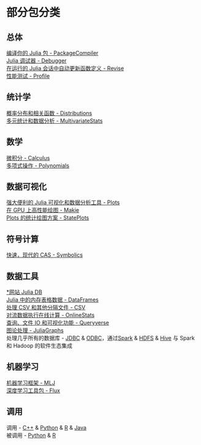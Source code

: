 # 部分包分类
## 总体
[编译你的 Julia 包 - PackageCompiler](https://github.com/JuliaLang/PackageCompiler.jl)\
[Julia 调试器 - Debugger](https://github.com/JuliaDebug/Debugger.jl)\
[在运行的 Julia 会话中自动更新函数定义 - Revise](../../packages/revise.md)\
[性能测试 - Profile](https://docs.juliacn.com/latest/manual/profile/)

## 统计学
[概率分布和相关函数 - Distributions](https://github.com/JuliaStats/Distributions.jl)\
[多元统计和数据分析 - MultivariateStats](https://github.com/JuliaStats/MultivariateStats.jl)
    
## 数学
[微积分 - Calculus](https://github.com/JuliaMath/Calculus.jl)\
[多项式操作 - Polynomials](https://github.com/JuliaMath/Polynomials.jl)
    
## 数据可视化
[强大便利的 Julia 可视化和数据分析工具 - Plots](../../packages/plots.md)\
[在 GPU 上高性能绘图 - Makie](../../packages/makie.md)\
[Plots 的统计绘图方案 - StatePlots](https://github.com/JuliaPlots/StatsPlots.jl)

## 符号计算
[快速，现代的 CAS - Symbolics](https://github.com/JuliaSymbolics/Symbolics.jl)

## 数据工具
[*网站 Julia DB](https://juliadb.org/)\
[Julia 中的内存表格数据 - DataFrames](../../packages/dataframes.md)\
[处理 CSV 和其他分隔文件 - CSV](../../packages/csv.md)\
[对流数据执行在线计算 - OnlineStats](https://github.com/joshday/OnlineStats.jl)\
[查询、文件 IO 和可视化功能 - Queryverse](https://www.queryverse.org/)\
[图论处理 - JuliaGraphs](https://juliagraphs.github.io/)\
处理几乎所有的数据库 - [JDBC](https://github.com/JuliaDatabases/JDBC.jl) & [ODBC](https://github.com/JuliaDatabases/ODBC.jl)，通过[Spark](https://github.com/dfdx/Spark.jl) & [HDFS](https://github.com/JuliaParallel/HDFS.jl) & [Hive](https://github.com/JuliaDatabases/Hive.jl) 与 Spark 和 Hadoop 的软件生态集成

## 机器学习
[机器学习框架 - MLJ](https://github.com/alan-turing-institute/MLJ.jl)\
[深度学习工具包 - Flux](https://github.com/FluxML/Flux.jl)

## 调用
调用 - [C++](https://github.com/Keno/Cxx.jl) & [Python](https://github.com/JuliaPy/PyCall.jl) & [R](https://github.com/JuliaInterop/RCall.jl) & [Java](https://github.com/JuliaInterop/JavaCall.jl)\
被调用 - [Python](https://github.com/JuliaPy/pyjulia) & [R](https://cran.r-project.org/web/packages/JuliaCall/index.html)

[^1]: https://discourse.juliacn.com/t/topic/6193
